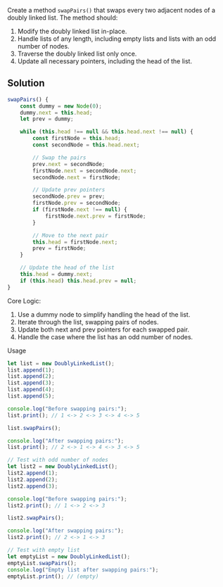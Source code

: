 Create a method `swapPairs()` that swaps every two adjacent nodes of a doubly linked list. The method should:
1. Modify the doubly linked list in-place.
2. Handle lists of any length, including empty lists and lists with an odd number of nodes.
3. Traverse the doubly linked list only once.
4. Update all necessary pointers, including the head of the list.

## Solution

```javascript
swapPairs() {
    const dummy = new Node(0);
    dummy.next = this.head;
    let prev = dummy;

    while (this.head !== null && this.head.next !== null) {
        const firstNode = this.head;
        const secondNode = this.head.next;

        // Swap the pairs
        prev.next = secondNode;
        firstNode.next = secondNode.next;
        secondNode.next = firstNode;

        // Update prev pointers
        secondNode.prev = prev;
        firstNode.prev = secondNode;
        if (firstNode.next !== null) {
            firstNode.next.prev = firstNode;
        }

        // Move to the next pair
        this.head = firstNode.next;
        prev = firstNode;
    }

    // Update the head of the list
    this.head = dummy.next;
    if (this.head) this.head.prev = null;
}
```

Core Logic:
1. Use a dummy node to simplify handling the head of the list.
2. Iterate through the list, swapping pairs of nodes.
3. Update both next and prev pointers for each swapped pair.
4. Handle the case where the list has an odd number of nodes.

Usage

```javascript
let list = new DoublyLinkedList();
list.append(1);
list.append(2);
list.append(3);
list.append(4);
list.append(5);

console.log("Before swapping pairs:");
list.print(); // 1 <-> 2 <-> 3 <-> 4 <-> 5

list.swapPairs();

console.log("After swapping pairs:");
list.print(); // 2 <-> 1 <-> 4 <-> 3 <-> 5

// Test with odd number of nodes
let list2 = new DoublyLinkedList();
list2.append(1);
list2.append(2);
list2.append(3);

console.log("Before swapping pairs:");
list2.print(); // 1 <-> 2 <-> 3

list2.swapPairs();

console.log("After swapping pairs:");
list2.print(); // 2 <-> 1 <-> 3

// Test with empty list
let emptyList = new DoublyLinkedList();
emptyList.swapPairs();
console.log("Empty list after swapping pairs:");
emptyList.print(); // (empty)
```
